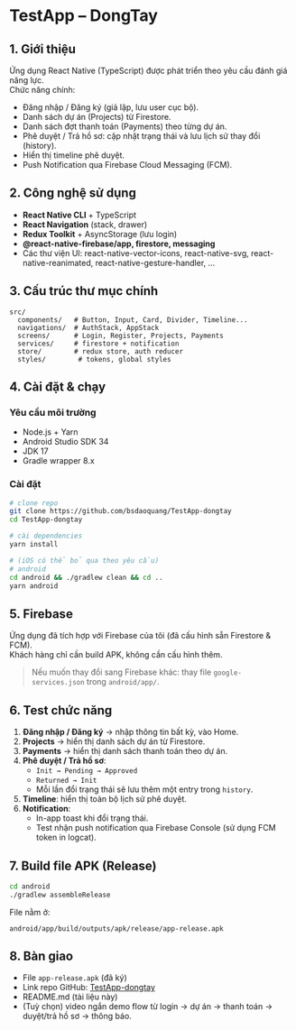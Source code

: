# TestApp – DongTay

## 1. Giới thiệu

Ứng dụng React Native (TypeScript) được phát triển theo yêu cầu đánh giá năng lực.  
Chức năng chính:

- Đăng nhập / Đăng ký (giả lập, lưu user cục bộ).
- Danh sách dự án (Projects) từ Firestore.
- Danh sách đợt thanh toán (Payments) theo từng dự án.
- Phê duyệt / Trả hồ sơ: cập nhật trạng thái và lưu lịch sử thay đổi (history).
- Hiển thị timeline phê duyệt.
- Push Notification qua Firebase Cloud Messaging (FCM).

## 2. Công nghệ sử dụng

- **React Native CLI** + TypeScript
- **React Navigation** (stack, drawer)
- **Redux Toolkit** + AsyncStorage (lưu login)
- **@react-native-firebase/app, firestore, messaging**
- Các thư viện UI: react-native-vector-icons, react-native-svg, react-native-reanimated, react-native-gesture-handler, …

## 3. Cấu trúc thư mục chính

```
src/
  components/   # Button, Input, Card, Divider, Timeline...
  navigations/  # AuthStack, AppStack
  screens/      # Login, Register, Projects, Payments
  services/     # firestore + notification
  store/        # redux store, auth reducer
  styles/        # tokens, global styles
```

## 4. Cài đặt & chạy

### Yêu cầu môi trường

- Node.js + Yarn
- Android Studio SDK 34
- JDK 17
- Gradle wrapper 8.x

### Cài đặt

```bash
# clone repo
git clone https://github.com/bsdaoquang/TestApp-dongtay
cd TestApp-dongtay

# cài dependencies
yarn install

# (iOS có thể bỏ qua theo yêu cầu)
# android
cd android && ./gradlew clean && cd ..
yarn android
```

## 5. Firebase

Ứng dụng đã tích hợp với Firebase của tôi (đã cấu hình sẵn Firestore & FCM).  
Khách hàng chỉ cần build APK, không cần cấu hình thêm.

> Nếu muốn thay đổi sang Firebase khác: thay file `google-services.json` trong `android/app/`.

## 6. Test chức năng

1. **Đăng nhập / Đăng ký** → nhập thông tin bất kỳ, vào Home.
2. **Projects** → hiển thị danh sách dự án từ Firestore.
3. **Payments** → hiển thị danh sách thanh toán theo dự án.
4. **Phê duyệt / Trả hồ sơ**:
   - `Init → Pending → Approved`
   - `Returned → Init`
   - Mỗi lần đổi trạng thái sẽ lưu thêm một entry trong `history`.
5. **Timeline**: hiển thị toàn bộ lịch sử phê duyệt.
6. **Notification**:
   - In-app toast khi đổi trạng thái.
   - Test nhận push notification qua Firebase Console (sử dụng FCM token in logcat).

## 7. Build file APK (Release)

```bash
cd android
./gradlew assembleRelease
```

File nằm ở:

```
android/app/build/outputs/apk/release/app-release.apk
```

## 8. Bàn giao

- File `app-release.apk` (đã ký)
- Link repo GitHub: [TestApp-dongtay](https://github.com/bsdaoquang/TestApp-dongtay)
- README.md (tài liệu này)
- (Tuỳ chọn) video ngắn demo flow từ login → dự án → thanh toán → duyệt/trả hồ sơ → thông báo.
